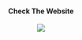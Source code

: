 <div align="center">
  
#### Check The Website

<a href="https://dorukaysor.github.io/Website_01/documentations/index.html">
  <img src="https://img.shields.io/badge/Portfolio-%23000000.svg?style=for-the-badge&logo=firefox&logoColor=FF7139">
</a>

</div>